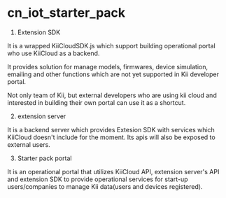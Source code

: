 # cn_iot_starter_pack
1) Extension SDK

  It is a wrapped KiiCloudSDK.js which support building operational portal who use KiiCloud as a backend. 
  
  It provides solution for manage models, firmwares, device simulation, emailing and other functions which are not yet supported in Kii developer portal.

  Not only team of Kii, but external developers who are using kii cloud and interested in building their own portal can use it as a shortcut.

2) extension server

  It is a backend server which provides Extesion SDK with services which KiiCloud doesn't include for the moment. Its apis will also be exposed to external users.
  
3) Starter pack portal

 It is an operational portal that utilizes KiiCloud API, extension server's API and extension SDK to provide operational services for start-up users/companies to manage Kii data(users and devices registered).
